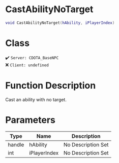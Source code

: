 # CastAbilityNoTarget
```lua
void CastAbilityNoTarget(hAbility, iPlayerIndex)
```
# Class
✔️ `Server: CDOTA_BaseNPC`  
❌ `Client: undefined`  

# Function Description
Cast an ability with no target.
# Parameters
Type|Name|Description
--|--|--
handle|hAbility|No Description Set
int|iPlayerIndex|No Description Set
